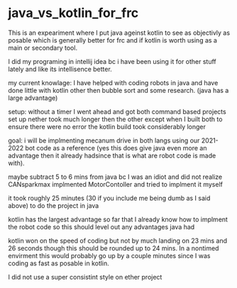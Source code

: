 # java_vs_kotlin_for_frc

This is an expeariment where I put java ageinst kotlin to see as objectivly as posable which is generally better for frc and if kotlin is worth using as a main or secondary tool. 

I did my programing in intellij idea bc i have been using it for other stuff lately and like its intellisence better.

my current knowlage:
I have helped with coding robots in java and have done little with kotlin other then bubble sort and some research. (java has a large advantage)

setup:
without a timer I went ahead and got both command based projects set up nether took much longer then the other except when I built both to ensure there were no error the kotlin build took considerably longer

goal: i will be implmenting mecanum drive in both langs using our 2021-2022 bot code as a reference (yes this does give java even more an advantage then it already hadsince that is what are robot code is made with).


maybe subtract 5 to 6 mins from java bc I was an idiot and did not realize CANsparkmax implmented MotorContoller and tried to implment it myself


it took roughly 25 minutes (30 if you include me being dumb as I said above) to do the project in java

kotlin has the largest advantage so far that I already know how to implment the robot code so this should level out any advantages java had


kotlin won on the speed of coding but not by much landing on 23 mins and 26 seconds though this should be rounded up to 24 mins.
In a nontimed envirment this would probably go up by a couple minutes since I was coding as fast as posable in kotlin.

I did not use a super consistint style on ether project
